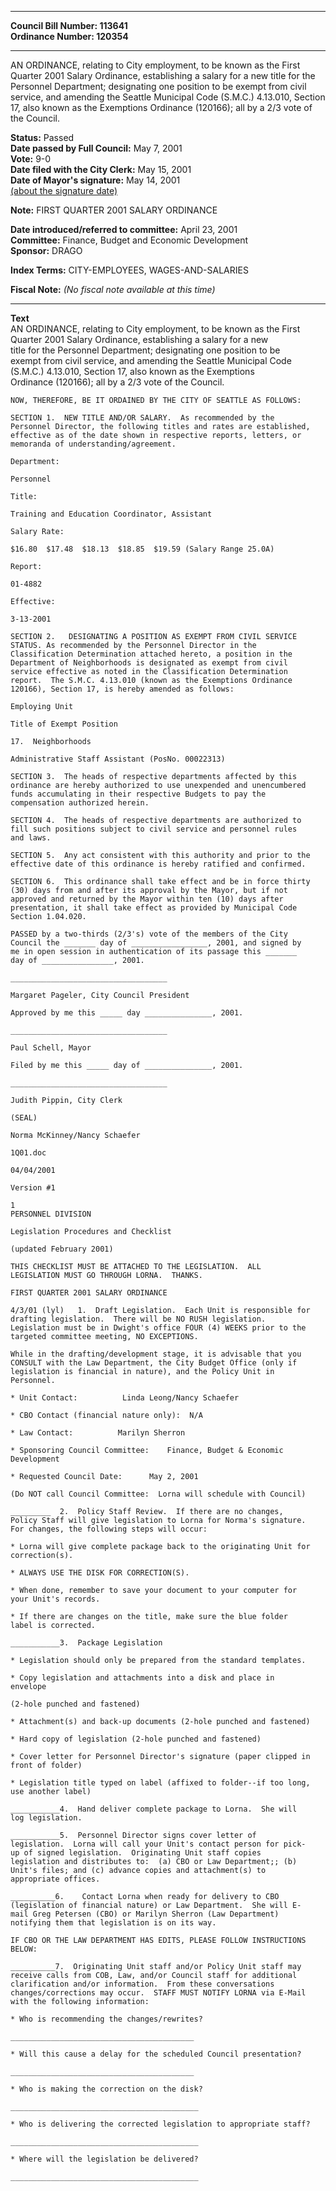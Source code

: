 * * * * *  
  
**Council Bill Number: [](#h0)[](#h2)113641**   
**Ordinance Number: 120354**  
  
* * * * *  
  
AN ORDINANCE, relating to City employment, to be known as the First Quarter 2001 Salary Ordinance, establishing a salary for a new title for the Personnel Department; designating one position to be exempt from civil service, and amending the Seattle Municipal Code (S.M.C.) 4.13.010, Section 17, also known as the Exemptions Ordinance (120166); all by a 2/3 vote of the Council.  
  
**Status:** Passed   
**Date passed by Full Council:** May 7, 2001   
**Vote:** 9-0   
**Date filed with the City Clerk:** May 15, 2001   
**Date of Mayor's signature:** May 14, 2001   
[(about the signature date)](/~public/approvaldate.htm)   
  
**Note:** FIRST QUARTER 2001 SALARY ORDINANCE  
  
  
**Date introduced/referred to committee:** April 23, 2001   
**Committee:** Finance, Budget and Economic Development   
**Sponsor:** DRAGO   
  
**Index Terms:** CITY-EMPLOYEES, WAGES-AND-SALARIES  
  
**Fiscal Note:** *(No fiscal note available at this time)*  
  
* * * * *  
  
**Text**  
    AN ORDINANCE, relating to City employment, to be known as the First  
    Quarter 2001 Salary Ordinance, establishing a salary for a new  
    title for the Personnel Department; designating one position to be  
    exempt from civil service, and amending the Seattle Municipal Code  
    (S.M.C.) 4.13.010, Section 17, also known as the Exemptions  
    Ordinance (120166); all by a 2/3 vote of the Council.  
  
    NOW, THEREFORE, BE IT ORDAINED BY THE CITY OF SEATTLE AS FOLLOWS:  
  
    SECTION 1.  NEW TITLE AND/OR SALARY.  As recommended by the  
    Personnel Director, the following titles and rates are established,  
    effective as of the date shown in respective reports, letters, or  
    memoranda of understanding/agreement.  
  
    Department:  
  
    Personnel  
  
    Title:  
  
    Training and Education Coordinator, Assistant  
  
    Salary Rate:  
  
    $16.80  $17.48  $18.13  $18.85  $19.59 (Salary Range 25.0A)  
  
    Report:  
  
    01-4882  
  
    Effective:  
  
    3-13-2001  
  
    SECTION 2.   DESIGNATING A POSITION AS EXEMPT FROM CIVIL SERVICE  
    STATUS. As recommended by the Personnel Director in the  
    Classification Determination attached hereto, a position in the  
    Department of Neighborhoods is designated as exempt from civil  
    service effective as noted in the Classification Determination  
    report.  The S.M.C. 4.13.010 (known as the Exemptions Ordinance  
    120166), Section 17, is hereby amended as follows:  
  
    Employing Unit  
  
    Title of Exempt Position  
  
    17.  Neighborhoods  
  
    Administrative Staff Assistant (PosNo. 00022313)  
  
    SECTION 3.  The heads of respective departments affected by this  
    ordinance are hereby authorized to use unexpended and unencumbered  
    funds accumulating in their respective Budgets to pay the  
    compensation authorized herein.  
  
    SECTION 4.  The heads of respective departments are authorized to  
    fill such positions subject to civil service and personnel rules  
    and laws.  
  
    SECTION 5.  Any act consistent with this authority and prior to the  
    effective date of this ordinance is hereby ratified and confirmed.  
  
    SECTION 6.  This ordinance shall take effect and be in force thirty  
    (30) days from and after its approval by the Mayor, but if not  
    approved and returned by the Mayor within ten (10) days after  
    presentation, it shall take effect as provided by Municipal Code  
    Section 1.04.020.  
  
    PASSED by a two-thirds (2/3's) vote of the members of the City  
    Council the _______ day of _________________, 2001, and signed by  
    me in open session in authentication of its passage this _______  
    day of ________________, 2001.  
  
    ___________________________________  
  
    Margaret Pageler, City Council President  
  
    Approved by me this _____ day _______________, 2001.  
  
    ___________________________________  
  
    Paul Schell, Mayor  
  
    Filed by me this _____ day of _______________, 2001.  
  
    ___________________________________  
  
    Judith Pippin, City Clerk  
  
    (SEAL)  
  
    Norma McKinney/Nancy Schaefer  
  
    1Q01.doc  
  
    04/04/2001  
  
    Version #1  
  
    1  
    PERSONNEL DIVISION  
  
    Legislation Procedures and Checklist  
  
    (updated February 2001)  
  
    THIS CHECKLIST MUST BE ATTACHED TO THE LEGISLATION.  ALL  
    LEGISLATION MUST GO THROUGH LORNA.  THANKS.  
  
    FIRST QUARTER 2001 SALARY ORDINANCE  
  
    4/3/01 (lyl)   1.  Draft Legislation.  Each Unit is responsible for  
    drafting legislation.  There will be NO RUSH legislation.  
    Legislation must be in Dwight's office FOUR (4) WEEKS prior to the  
    targeted committee meeting, NO EXCEPTIONS.  
  
    While in the drafting/development stage, it is advisable that you  
    CONSULT with the Law Department, the City Budget Office (only if  
    legislation is financial in nature), and the Policy Unit in  
    Personnel.  
  
    * Unit Contact:          Linda Leong/Nancy Schaefer  
  
    * CBO Contact (financial nature only):  N/A  
  
    * Law Contact:          Marilyn Sherron  
  
    * Sponsoring Council Committee:    Finance, Budget & Economic  
    Development  
  
    * Requested Council Date:      May 2, 2001  
  
    (Do NOT call Council Committee:  Lorna will schedule with Council)  
  
    _________  2.  Policy Staff Review.  If there are no changes,  
    Policy Staff will give legislation to Lorna for Norma's signature.  
    For changes, the following steps will occur:  
  
    * Lorna will give complete package back to the originating Unit for  
    correction(s).  
  
    * ALWAYS USE THE DISK FOR CORRECTION(S).  
  
    * When done, remember to save your document to your computer for  
    your Unit's records.  
  
    * If there are changes on the title, make sure the blue folder  
    label is corrected.  
  
    ___________3.  Package Legislation  
  
    * Legislation should only be prepared from the standard templates.  
  
    * Copy legislation and attachments into a disk and place in  
    envelope  
  
    (2-hole punched and fastened)  
  
    * Attachment(s) and back-up documents (2-hole punched and fastened)  
  
    * Hard copy of legislation (2-hole punched and fastened)  
  
    * Cover letter for Personnel Director's signature (paper clipped in  
    front of folder)  
  
    * Legislation title typed on label (affixed to folder--if too long,  
    use another label)  
  
    ___________4.  Hand deliver complete package to Lorna.  She will  
    log legislation.  
  
    ___________5.  Personnel Director signs cover letter of  
    legislation.  Lorna will call your Unit's contact person for pick-  
    up of signed legislation.  Originating Unit staff copies  
    legislation and distributes to:  (a) CBO or Law Department;; (b)  
    Unit's files; and (c) advance copies and attachment(s) to  
    appropriate offices.  
  
    __________6.    Contact Lorna when ready for delivery to CBO  
    (legislation of financial nature) or Law Department.  She will E-  
    mail Greg Petersen (CBO) or Marilyn Sherron (Law Department)  
    notifying them that legislation is on its way.  
  
    IF CBO OR THE LAW DEPARTMENT HAS EDITS, PLEASE FOLLOW INSTRUCTIONS  
    BELOW:  
  
    __________7.  Originating Unit staff and/or Policy Unit staff may  
    receive calls from COB, Law, and/or Council staff for additional  
    clarification and/or information.  From these conversations  
    changes/corrections may occur.  STAFF MUST NOTIFY LORNA via E-Mail  
    with the following information:  
  
    * Who is recommending the changes/rewrites?  
  
    _________________________________________  
  
    * Will this cause a delay for the scheduled Council presentation?  
  
    _________________________________________  
  
    * Who is making the correction on the disk?  
  
    __________________________________________  
  
    * Who is delivering the corrected legislation to appropriate staff?  
  
    __________________________________________  
  
    * Where will the legislation be delivered?  
  
    __________________________________________  
